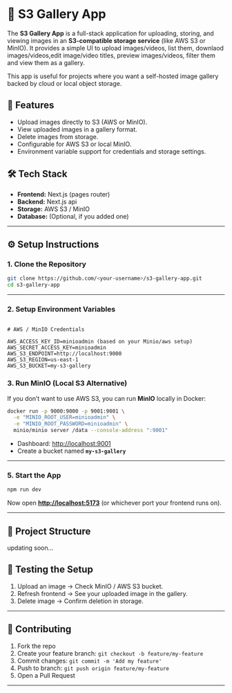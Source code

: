 
# 📸 S3 Gallery App

The **S3 Gallery App** is a full-stack application for uploading, storing, and viewing images in an **S3-compatible storage service** (like AWS S3 or MinIO).
It provides a simple UI to upload images/videos, list them, downlaod images/videos,edit image/video titles, preview images/videos, filter them and view them as a gallery.

This app is useful for projects where you want a self-hosted image gallery backed by cloud or local object storage.


## 🚀 Features

* Upload images directly to S3 (AWS or MinIO).
* View uploaded images in a gallery format.
* Delete images from storage.
* Configurable for AWS S3 or local MinIO.
* Environment variable support for credentials and storage settings.


## 🛠️ Tech Stack

* **Frontend:** Next.js (pages router)
* **Backend:** Next.js api 
* **Storage:** AWS S3 / MinIO
* **Database:** (Optional, if you added one)

---

## ⚙️ Setup Instructions

### 1. Clone the Repository

```bash
git clone https://github.com/<your-username>/s3-gallery-app.git
cd s3-gallery-app
```

---

### 2. Setup Environment Variables


```env

# AWS / MinIO Credentials

AWS_ACCESS_KEY_ID=minioadmin (based on your Minio/aws setup)
AWS_SECRET_ACCESS_KEY=minioadmin
AWS_S3_ENDPOINT=http://localhost:9000
AWS_S3_REGION=us-east-1
AWS_S3_BUCKET=my-s3-gallery

```

### 3. Run MinIO (Local S3 Alternative)

If you don’t want to use AWS S3, you can run **MinIO** locally in Docker:

```bash
docker run -p 9000:9000 -p 9001:9001 \
  -e "MINIO_ROOT_USER=minioadmin" \
  -e "MINIO_ROOT_PASSWORD=minioadmin" \
  minio/minio server /data --console-address ":9001"
```

* Dashboard: [http://localhost:9001](http://localhost:9001)
* Create a bucket named **`my-s3-gallery`**

---

### 5. Start the App

```bash
npm run dev
```

Now open **[http://localhost:5173](http://localhost:5173)** (or whichever port your frontend runs on).

---

## 📂 Project Structure

updating soon...

## 🧪 Testing the Setup

1. Upload an image → Check MinIO / AWS S3 bucket.
2. Refresh frontend → See your uploaded image in the gallery.
3. Delete image → Confirm deletion in storage.

---

## 🤝 Contributing

1. Fork the repo
2. Create your feature branch: `git checkout -b feature/my-feature`
3. Commit changes: `git commit -m 'Add my feature'`
4. Push to branch: `git push origin feature/my-feature`
5. Open a Pull Request

---
